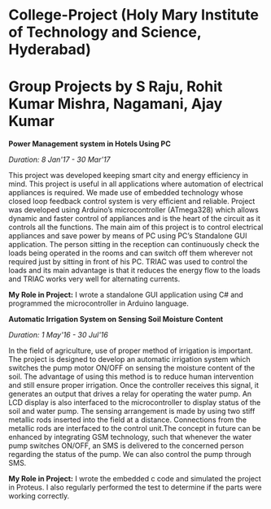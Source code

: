 # College-Project (Holy Mary Institute of Technology and Science, Hyderabad)
# Group Projects by S Raju, Rohit Kumar Mishra, Nagamani, Ajay Kumar
**Power Management system in Hotels Using PC**

_Duration: 8 Jan'17 - 30 Mar'17_

This project was developed keeping smart city and energy efficiency in mind. This project is useful in all applications where automation of electrical appliances is required. We made use of embedded technology whose closed loop feedback control system is very efficient and reliable. Project was developed using Arduino’s microcontroller (ATmega328) which allows dynamic and faster control of appliances and is the heart of the circuit as it controls all the functions.
The main aim of this project is to control electrical appliances and save power by means of PC using PC’s Standalone GUI application. The person sitting in the reception can continuously check the loads being operated in the rooms and can switch off them wherever not required just by sitting in front of his PC. TRIAC was used to control the loads and its main advantage is that it reduces the energy flow to the loads and TRIAC works very well for alternating currents.

**My Role in Project:** I wrote a standalone GUI application using C# and programmed the microcontroller in Arduino language.

**Automatic Irrigation System on Sensing Soil Moisture Content**

_Duration: 1 May'16 - 30 Jul'16_

In the field of agriculture, use of proper method of irrigation is important. The project is designed to develop an automatic irrigation system which switches the pump motor ON/OFF on sensing the moisture content of the soil. The advantage of using this method is to reduce human intervention and still ensure proper irrigation. Once the controller receives this signal, it generates an output that drives a relay for operating the water pump. An LCD display is also interfaced to the microcontroller to display status of the soil and water pump. The sensing arrangement is made by using two stiff metallic rods inserted into the field at a distance. Connections from the metallic rods are interfaced to the control unit.The concept in future can be enhanced by integrating GSM technology, such that whenever the water pump switches ON/OFF, an SMS is delivered to the concerned person regarding the status of the pump. We can also control the pump through SMS.

**My Role in Project:** I wrote the embedded c code and simulated the project in Proteus. I also regularly performed the test to determine if the parts were working correctly.
